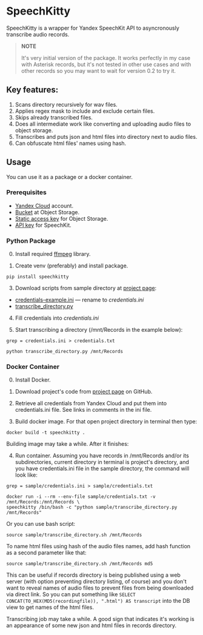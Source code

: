 # SpeechKitty

SpeechKitty is a wrapper for Yandex SpeechKit API to asyncronously transcribe audio records. 

> **NOTE**
> 
> It's very initial version of the package. It works perfectly in my case with Asterisk records, but it's not tested in other use cases and with other records so you may want to wait for version 0.2 to try it.

## Key features:

1. Scans directory recursively for wav files.
2. Applies regex mask to include and exclude certain files.
3. Skips already transcribed files.
4. Does all intermediate work like converting and uploading audio files to object storage.
5. Transcribes and puts json and html files into directory next to audio files.
6. Can obfuscate html files' names using hash.

## Usage

You can use it as a package or a docker container.

### Prerequisites

* [Yandex Cloud](https://cloud.yandex.com/en/) account. 
* [Bucket](https://cloud.yandex.ru/docs/storage/operations/buckets/create) at Object Storage. 
* [Static access key](https://cloud.yandex.ru/docs/iam/operations/sa/create-access-key) for Object Storage.
* [API key](https://cloud.yandex.ru/docs/iam/concepts/authorization/api-key) for SpeechKit.

### Python Package

0. Install required [ffmpeg](https://ffmpeg.org/download.html) library.

2. Create venv (preferably) and install package.

```console
pip install speechkitty
```

3. Download scripts from sample directory at [project page](https://github.com/AlekseiPrishchepo/SpeechKitty/tree/main/sample):

* [credentials-example.ini](https://github.com/AlekseiPrishchepo/SpeechKitty/blob/main/sample/credentials-example.ini) — rename to *credentials.ini*
* [transcribe_directory.py](https://github.com/AlekseiPrishchepo/SpeechKitty/blob/main/sample/transcribe_directory.py)

4. Fill credentials into *credentials.ini*

5. Start transcribing a directory (/mnt/Records in the example below):

```console
grep = credentials.ini > credentials.txt

python transcribe_directory.py /mnt/Records
```

### Docker Container

0. Install Docker.

1. Download project's code from [project page](https://github.com/AlekseiPrishchepo/SpeechKitty) on GitHub.

2. Retrieve all credentials from Yandex Cloud and put them into credentials.ini file. See links in comments in the ini file.

3. Build docker image. For that open project directory in terminal then type:

```console
docker build -t speechkitty .
```

Building image may take a while. After it finishes:

4. Run container. Assuming you have records in /mnt/Records and/or its subdirectories, current directory in terminal is project's directory, and you have credentials.ini file in the sample directory, the command will look like:

```console
grep = sample/credentials.ini > sample/credentials.txt

docker run -i --rm --env-file sample/credentials.txt -v /mnt/Records:/mnt/Records \
speechkitty /bin/bash -c "python sample/transcribe_directory.py /mnt/Records"
```
Or you can use bash script:
```console
source sample/transcribe_directory.sh /mnt/Records
```
To name html files using hash of the audio files names, add hash function as a second parameter like that:
```console
source sample/transcribe_directory.sh /mnt/Records md5
```
This can be useful if records directory is being published using a web server (with option preventing directory listing, of course) and you don't want to reveal names of audio files to prevent files from being downloaded via direct link. So you can put something like ```SELECT CONCAT(TO_HEX(MD5(recordingfile)), ".html") AS transcript``` into the DB view to get names of the html files.

Transcribing job may take a while. A good sign that indicates it's working is an appearance of some new json and html files in records directory.
